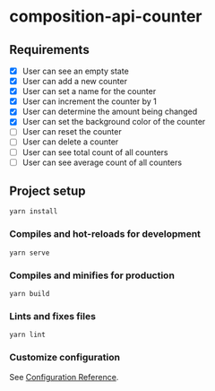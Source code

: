 # composition-api-counter

## Requirements

- [x] User can see an empty state
- [x] User can add a new counter
- [x] User can set a name for the counter
- [x] User can increment the counter by 1
- [x] User can determine the amount being changed
- [x] User can set the background color of the counter
- [ ] User can reset the counter
- [ ] User can delete a counter
- [ ] User can see total count of all counters
- [ ] User can see average count of all counters

## Project setup

```
yarn install
```

### Compiles and hot-reloads for development

```
yarn serve
```

### Compiles and minifies for production

```
yarn build
```

### Lints and fixes files

```
yarn lint
```

### Customize configuration

See [Configuration Reference](https://cli.vuejs.org/config/).
